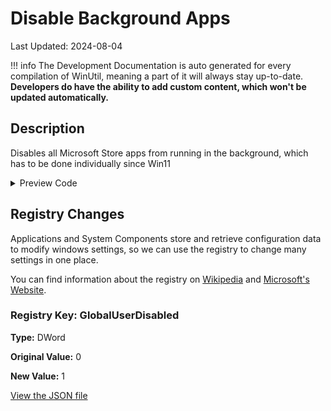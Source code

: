 ﻿# Disable Background Apps

Last Updated: 2024-08-04


!!! info
     The Development Documentation is auto generated for every compilation of WinUtil, meaning a part of it will always stay up-to-date. **Developers do have the ability to add custom content, which won't be updated automatically.**


## Description

Disables all Microsoft Store apps from running in the background, which has to be done individually since Win11

<!-- BEGIN CUSTOM CONTENT -->

<!-- END CUSTOM CONTENT -->

<details>
<summary>Preview Code</summary>

```json
{
    "Content":  "Disable Background Apps",
    "Description":  "Disables all Microsoft Store apps from running in the background, which has to be done individually since Win11",
    "category":  "z__Advanced Tweaks - CAUTION",
    "panel":  "1",
    "Order":  "a024_",
    "registry":  [
                     {
                         "Path":  "HKCU:\\Software\\Microsoft\\Windows\\CurrentVersion\\BackgroundAccessApplications",
                         "Name":  "GlobalUserDisabled",
                         "Value":  "1",
                         "OriginalValue":  "0",
                         "Type":  "DWord"
                     }
                 ]
}
```
</details>

## Registry Changes
Applications and System Components store and retrieve configuration data to modify windows settings, so we can use the registry to change many settings in one place.

You can find information about the registry on [Wikipedia](https://www.wikiwand.com/en/Windows_Registry) and [Microsoft's Website](https://learn.microsoft.com/en-us/windows/win32/sysinfo/registry).
### Registry Key: GlobalUserDisabled
**Type:** DWord

**Original Value:** 0

**New Value:** 1


<!-- BEGIN SECOND CUSTOM CONTENT -->

<!-- END SECOND CUSTOM CONTENT -->

[View the JSON file](https://github.com/ChrisTitusTech/winutil/tree/main/config/tweaks.json)

